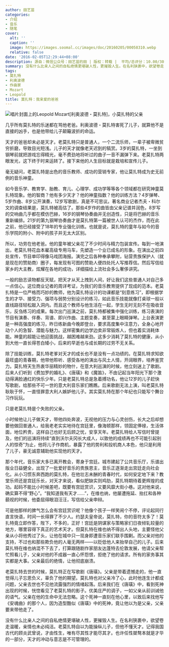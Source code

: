 ```yaml
---
author: 田艺苗
categories:
- 介绍
- 音乐
- 随笔
cover:
  alt: ''
  caption: ''
  image: https://images.soomal.cc/images/doc/20160205/00058310.webp
  relative: false
date: '2016-02-05T12:29:44+08:00'
description: 源自：微信公众号：田艺苗的田 | 版权：转载 |  平均/总评分：10.00/30
summary: 没有什么比亲人之间的自私绝情更堪破人性，更摧毁人生。在名利狭裹中，欲望卷走温暖，亲情也未必纯洁。老莫扎特自以为能操纵儿子，但他不懂天才。记得我国古代的顾炎武曾说，才由性生，唯有尽其性才能尽其才。也许任性桀骜本就是才华的一部分，天才的冲动与意志是不可管理的。
tags:
- 莫扎特
- 利奥波德
- 作曲家
- Mozart
- Leopold
title: 莫扎特：我亲爱的爸爸
---
```


![唱片封面上的Leopold Mozart[利奥波德・莫扎特]，小莫扎特的父亲](https://images.soomal.cc/images/doc/20160205/00058310.webp)





几乎所有莫扎特的乐迷都在骂他老爸。利奥波德・莫扎特害死了儿子，就算他不是直接的凶手，也是他带给儿子颠簸波折的命运。

天才的爸爸却未必是天才。老莫扎特只是普通人，一个二流乐师，一辈子被卑微贫穷折磨，导致目光短浅。儿子的天才就像老天迟到的犒赏。3岁的莫扎特，一坐到钢琴前就把游戏忘得精光，毫不费劲地将听过的曲子一音不漏弹下来。老莫扎特两眼发光，这下终于时来运转了。接下来他的人生目标就是栽培和宣传儿子。

毫无疑问，老莫扎特是出色的音乐教师、成功的营销专家，他让莫扎特成为史无前例的音乐神童。

如今音乐学、教育学、胎教、育儿、心理学、成功学等等各个领域都在研究神童莫扎特现象。他的智商？他有多少天才？他的神童指数？他的训练方法？4岁弹琴、5岁作曲、8岁公开演奏，12岁写歌剧，真是不可思议。著名商业记者杰夫・科尔文的调查结果是，莫扎特被高估了。那些4岁作的曲皆由父亲记谱并润色，8岁写的交响曲几乎都在模仿巴赫，16岁的钢琴协奏曲并无创造性，只是将巴赫的音乐重新编排。21岁的第九钢琴协奏曲才是莫扎特第一篇被世人认可的杰作，而在此之前，他已经接受了18年的专业强化训练。也就是说，莫扎特的童年与如今的音乐学院的附小、附中的孩子并无太大区别。

所以，功劳在他老爸。他的童年被父亲花了不少时间与精力包装宣传。每到一地演出，老莫扎特花血本雇高级专用马车，先塑造一个业已成名的形象。在演出之前四处宣传，节目单印得像马戏团海报。演完之后各种奉承攀附，钻营贵族保护人（就是现在的赞助商）圈子，每发现有可图的赞助人便四处托人写推荐信。然后写信给家乡的大主教，炫耀在各地的成功，详细描绘上流社会多么奢侈讲究。

一般的励志读物都反天赋，把天才从天上拽到人间，好让我们这些普通人对自己多一点信心。这位商业记者的周详考证，为我们的音乐教育提供了现成的范本。老莫扎特是一位严格而巧妙的教师，他为莫扎特设计的功课都是“刻意练习”，即根据学生的才华、接受力、强项与弱势分别设计的练习，如此音乐技能就像打桌球一般以直线路径轻松敲入洞内。而且这个教师与他生活在一起，学生无时无刻不在吸收音乐，反刍练习的成果。每次出门巡演之前，莫扎特都被集中强化训练，练习表演的节目有演奏、伴奏、背谱、即兴作曲、主题变奏，甚至蒙上眼睛弹琴。上台表演更是一种高强度的练习，昨日练新曲今晚即登台，要求高度集中注意力，全身心地开动个人的急智、潜能与魅力。这样密集的边学边卖非常锻炼人，但也着实消耗体能。神童的超能让他迎面挑战，越困难越来劲。这多少消耗了莫扎特的健康，从小到大他一直长得苍白矮小，后来的早逝也与成长期的过劳不无关系。

除了技能训练，莫扎特老爹对天才的成长也不是没有一点功绩的。在莫扎特求知欲最旺盛的青春期，他带他聆听、感受各地的演出与风土人情，开阔眼界，培养鉴赏力。莫扎特天生热衷华丽精妙的物什，在意大利巡演的时候，他立刻迷上了歌剧。后来人们听到《费加罗的婚礼》、《唐璜》和《魔笛》，不由记起当年阳光下那个激动得满脸通红的快乐少年。只是老莫扎特总是急着搏功名，他让12岁的儿子赶快写歌剧，给那些不可一世的意大利音乐家们瞧瞧。后来歌剧无法上演，叫老莫扎特耿耿于怀，一直怪罪意大利人嫉妒他儿子。其实莫扎特在那个年纪也只能写个舞台习作玩玩。

只是老莫扎特是个失败的父亲。

小时候他让儿子做天才，带他四处奔波，无视他的压力与心灵创伤，长大之后却想要他做回普通人，给我老老实实地待在宫廷里，像海顿那样，领固定俸禄，生活体面，地位矜贵，这样自己也好无后顾之忧，安享天年。老莫扎特给人写信时曾提及，他们的巡演将持续“直到沃尔夫冈长大成人，以致他的成绩再也不可能引起别人的惊奇”为止，他将儿子作商机，暴露了他的势利和投机商人本色，他只是利用了儿子，豪无诚意辅助他实现他的天才。

那个年代，音乐家大多已离开教会，寄身于宫廷。城市建起了公共音乐厅，乐谱出版业日益健全，出现了一批爱好音乐的贵族恩主，音乐正逐渐走出宫廷走向社会化。从小习惯东奔西跑的莫扎特，在他壮志未酬的青春时代，如何安定地下来？教堂乐师还是宫廷乐长，对天才来说，看似肥缺实则鸡肋，莫扎特期待着更辉煌的成功。起码不能比小时候差吧，既要有宫廷赏识，又要风靡大街小巷。这对他来说，确实算不得“野心”。“我知道我有天才……”，在维也纳，他屡遭拖延、抬扛和各种藐视的时候，他委屈得眼泪汪汪，写信给父亲申辩。

可是他那样的脾气怎么会有宫廷赏识呢？他像个孩子一样笑闹个不停，评论起同行直言快语，时间一长得罪了不少人。约瑟夫皇帝说，莫扎特，你的音符太多了！莫扎特竟立即作答，陛下，不多的，正好！宫廷是阴谋家与策略家们日夜倾轧较量的地方，哪里容得下真正的艺术天才。但莫扎特在维也纳不得出人头地，主要怪他父亲从小将他秀过了头，让他在城中只一现身即遭音乐家们联手围剿。而父亲对他的支持，不过也和那些欺负他的人毫无两样――以贬低他人来抬举自己的儿子。后来莫扎特在维也纳混不下去了，打算跟随剧作家朋友达蓬特去伦敦发展，他请父亲帮忙照看儿子，父亲对他的不成器一直心怀怨恨，拒绝了他的请求。所有的家务事其实都是大事。父亲最后的绝情，让他彻底崩溃。

老莫扎特去世的时候，莫扎特正在写歌剧《唐璜》。父亲是带着遗憾走的，他一直觉得儿子忘恩负义，辜负了他的期望。莫扎特也对父亲冷了心，此时他连生计都成问题，父亲去世也不见他流露强烈的情绪起落。后来我们在《唐璜》中，看到死神出现的时候，恍惚看见了老莫扎特的影子。优美庄严的调子，一如父亲从前训诫他的语气。父亲在他的生命中无法忽略。这个死神一直刻在他心里，以致后来找他写《安魂曲》的那个人，因为造型酷似《唐璜》中的死神，竟让他以为是父亲，父亲要来带他走了。

没有什么比亲人之间的自私绝情更堪破人性，更摧毁人生。在名利狭裹中，欲望卷走温暖，亲情也未必纯洁。老莫扎特自以为能操纵儿子，但他不懂天才。记得我国古代的顾炎武曾说，才由性生，唯有尽其性才能尽其才。也许任性桀骜本就是才华的一部分，天才的冲动与意志是不可管理的。